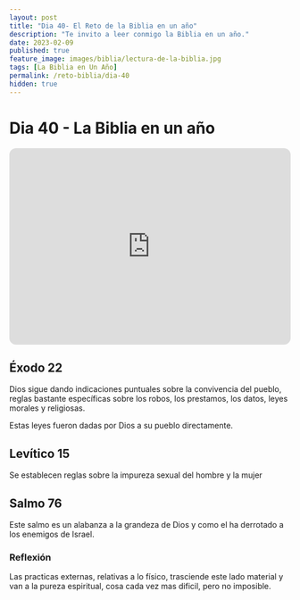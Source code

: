 ```yaml
---
layout: post
title: "Dia 40- El Reto de la Biblia en un año"
description: "Te invito a leer conmigo la Biblia en un año."
date: 2023-02-09
published: true
feature_image: images/biblia/lectura-de-la-biblia.jpg
tags: [La Biblia en Un Año]
permalink: /reto-biblia/dia-40
hidden: true
---
```


# Dia 40 - La Biblia en un año
<iframe style="border-radius:12px" src="https://open.spotify.com/embed/episode/6A7rgmRivyxUx8Z3JxNHRs?utm_source=generator" width="100%" height="352" frameBorder="0" allowfullscreen="" allow="autoplay; clipboard-write; encrypted-media; fullscreen; picture-in-picture" loading="lazy"></iframe>

## Éxodo 22
Dios sigue dando indicaciones puntuales sobre la convivencia del pueblo, reglas bastante específicas sobre los robos, los prestamos, los datos, leyes morales y religiosas.

Estas leyes fueron dadas por Dios a su pueblo directamente.

## Levítico 15
Se establecen reglas sobre la impureza sexual del hombre y la mujer

## Salmo 76
Este salmo es un alabanza a la grandeza de Dios y como el ha derrotado a los enemigos de Israel.

### Reflexión
Las practicas externas, relativas a lo físico, trasciende este lado material y van a la pureza espiritual, cosa cada vez mas dificil, pero no imposible.






